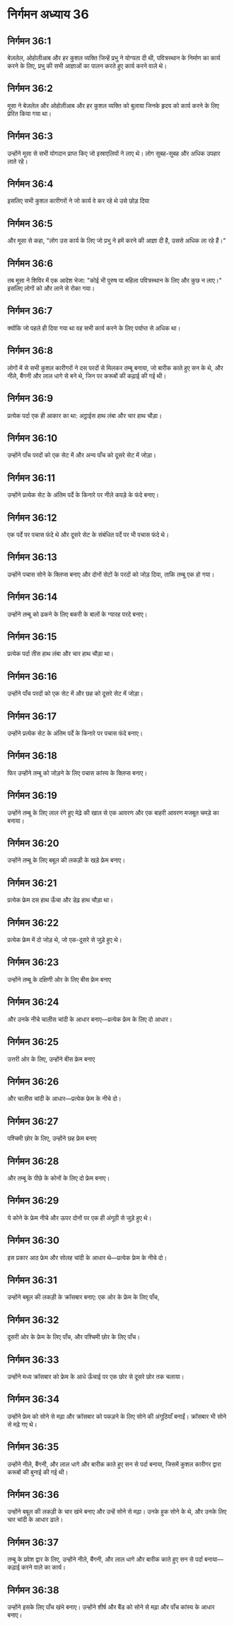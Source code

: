 # निर्गमन अध्याय 36

## निर्गमन 36:1
बेज़लेल, ओहोलीआब और हर कुशल व्यक्ति जिन्हें प्रभु ने योग्यता दी थी, पवित्रस्थान के निर्माण का कार्य करने के लिए, प्रभु की सभी आज्ञाओं का पालन करते हुए कार्य करने वाले थे।

## निर्गमन 36:2
मूसा ने बेज़लेल और ओहोलीआब और हर कुशल व्यक्ति को बुलाया जिनके हृदय को कार्य करने के लिए प्रेरित किया गया था।

## निर्गमन 36:3
उन्होंने मूसा से सभी योगदान प्राप्त किए जो इस्राएलियों ने लाए थे। लोग सुबह-सुबह और अधिक उपहार लाते रहे।

## निर्गमन 36:4
इसलिए सभी कुशल कारीगरों ने जो कार्य वे कर रहे थे उसे छोड़ दिया

## निर्गमन 36:5
और मूसा से कहा, "लोग उस कार्य के लिए जो प्रभु ने हमें करने की आज्ञा दी है, उससे अधिक ला रहे हैं।"

## निर्गमन 36:6
तब मूसा ने शिविर में एक आदेश भेजा: "कोई भी पुरुष या महिला पवित्रस्थान के लिए और कुछ न लाए।" इसलिए लोगों को और लाने से रोका गया।

## निर्गमन 36:7
क्योंकि जो पहले ही दिया गया था वह सभी कार्य करने के लिए पर्याप्त से अधिक था।

## निर्गमन 36:8
लोगों में से सभी कुशल कारीगरों ने दस परदों से मिलकर तम्बू बनाया, जो बारीक काते हुए सन के थे, और नीले, बैंगनी और लाल धागे से बने थे, जिन पर करूबों की कढ़ाई की गई थी।

## निर्गमन 36:9
प्रत्येक पर्दा एक ही आकार का था: अट्ठाईस हाथ लंबा और चार हाथ चौड़ा।

## निर्गमन 36:10
उन्होंने पाँच परदों को एक सेट में और अन्य पाँच को दूसरे सेट में जोड़ा।

## निर्गमन 36:11
उन्होंने प्रत्येक सेट के अंतिम पर्दे के किनारे पर नीले कपड़े के फंदे बनाए।

## निर्गमन 36:12
एक पर्दे पर पचास फंदे थे और दूसरे सेट के संबंधित पर्दे पर भी पचास फंदे थे।

## निर्गमन 36:13
उन्होंने पचास सोने के क्लिप्स बनाए और दोनों सेटों के परदों को जोड़ दिया, ताकि तम्बू एक हो गया।

## निर्गमन 36:14
उन्होंने तम्बू को ढकने के लिए बकरी के बालों के ग्यारह परदे बनाए।

## निर्गमन 36:15
प्रत्येक पर्दा तीस हाथ लंबा और चार हाथ चौड़ा था।

## निर्गमन 36:16
उन्होंने पाँच परदों को एक सेट में और छह को दूसरे सेट में जोड़ा।

## निर्गमन 36:17
उन्होंने प्रत्येक सेट के अंतिम पर्दे के किनारे पर पचास फंदे बनाए।

## निर्गमन 36:18
फिर उन्होंने तम्बू को जोड़ने के लिए पचास कांस्य के क्लिप्स बनाए।

## निर्गमन 36:19
उन्होंने तम्बू के लिए लाल रंगे हुए मेढ़े की खाल से एक आवरण और एक बाहरी आवरण मजबूत चमड़े का बनाया।

## निर्गमन 36:20
उन्होंने तम्बू के लिए बबूल की लकड़ी के खड़े फ्रेम बनाए।

## निर्गमन 36:21
प्रत्येक फ्रेम दस हाथ ऊँचा और डेढ़ हाथ चौड़ा था।

## निर्गमन 36:22
प्रत्येक फ्रेम में दो जोड़ थे, जो एक-दूसरे से जुड़े हुए थे।

## निर्गमन 36:23
उन्होंने तम्बू के दक्षिणी ओर के लिए बीस फ्रेम बनाए

## निर्गमन 36:24
और उनके नीचे चालीस चांदी के आधार बनाए—प्रत्येक फ्रेम के लिए दो आधार।

## निर्गमन 36:25
उत्तरी ओर के लिए, उन्होंने बीस फ्रेम बनाए

## निर्गमन 36:26
और चालीस चांदी के आधार—प्रत्येक फ्रेम के नीचे दो।

## निर्गमन 36:27
पश्चिमी छोर के लिए, उन्होंने छह फ्रेम बनाए

## निर्गमन 36:28
और तम्बू के पीछे के कोनों के लिए दो फ्रेम बनाए।

## निर्गमन 36:29
ये कोने के फ्रेम नीचे और ऊपर दोनों पर एक ही अंगूठी से जुड़े हुए थे।

## निर्गमन 36:30
इस प्रकार आठ फ्रेम और सोलह चांदी के आधार थे—प्रत्येक फ्रेम के नीचे दो।

## निर्गमन 36:31
उन्होंने बबूल की लकड़ी के क्रॉसबार बनाए: एक ओर के फ्रेम के लिए पाँच,

## निर्गमन 36:32
दूसरी ओर के फ्रेम के लिए पाँच, और पश्चिमी छोर के लिए पाँच।

## निर्गमन 36:33
उन्होंने मध्य क्रॉसबार को फ्रेम के आधे ऊँचाई पर एक छोर से दूसरे छोर तक चलाया।

## निर्गमन 36:34
उन्होंने फ्रेम को सोने से मढ़ा और क्रॉसबार को पकड़ने के लिए सोने की अंगूठियाँ बनाईं। क्रॉसबार भी सोने से मढ़े गए थे।

## निर्गमन 36:35
उन्होंने नीले, बैंगनी, और लाल धागे और बारीक काते हुए सन से पर्दा बनाया, जिसमें कुशल कारीगर द्वारा करूबों की बुनाई की गई थी।

## निर्गमन 36:36
उन्होंने बबूल की लकड़ी के चार खंभे बनाए और उन्हें सोने से मढ़ा। उनके हुक सोने के थे, और उनके लिए चार चांदी के आधार ढाले।

## निर्गमन 36:37
तम्बू के प्रवेश द्वार के लिए, उन्होंने नीले, बैंगनी, और लाल धागे और बारीक काते हुए सन से पर्दा बनाया—कढ़ाई करने वाले का कार्य।

## निर्गमन 36:38
उन्होंने इसके लिए पाँच खंभे बनाए। उन्होंने शीर्ष और बैंड को सोने से मढ़ा और पाँच कांस्य के आधार बनाए।
